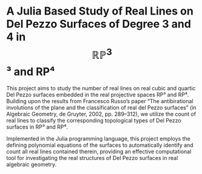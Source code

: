 # A Julia Based Study of Real Lines on Del Pezzo Surfaces of Degree 3 and 4 in $$\mathbb{RP}^3$$ ³ and RP⁴

This project aims to study the number of real lines on real cubic and quartic Del Pezzo surfaces embedded in the real projective spaces RP³ and RP⁴. Building upon the results from Francesco Russo’s paper “The antibirational involutions of the plane and the classification of real del Pezzo surfaces” (in Algebraic Geometry, de Gruyter, 2002, pp. 289–312), we utilize the count of real lines to classify the corresponding topological types of Del Pezzo surfaces in RP³ and RP⁴.

Implemented in the Julia programming language, this project employs the defining polynomial equations of the surfaces to automatically identify and count all real lines contained therein, providing an effective computational tool for investigating the real structures of Del Pezzo surfaces in real algebraic geometry.
